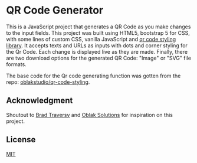 # QR Code Generator

This is a JavaScript project that generates a QR Code as you make changes to the input fields. This project was built using HTML5, bootstrap 5 for CSS, with some lines of custom CSS, vanilla JavaScript and [qr code styling library][def]. It accepts texts and URLs as inputs with dots and corner styling for the Qr Code. Each change is displayed live as they are made. Finally, there are two download options for the generated QR Code: "Image" or "SVG" file formats.

The base code for the Qr code generating function was gotten from the repo: [oblakstudio/qr-code-styling][def2].

## Acknowledgment

Shoutout to [Brad Traversy][def3] and [Oblak Solutions][def4] for inspiration on this project.

## License

[MIT][def5]

[def]: https://reactjsexample.com/javascript-library-for-generating-qr-codes-with-a-logo-and-styling/
[def2]: https://github.com/oblakstudio/qr-code-styling?ref=reactjsexample.com
[def3]: https://github.com/bradtraversy
[def4]: https://github.com/oblakstudio
[def5]: https://choosealicense.com/licenses/mit/
